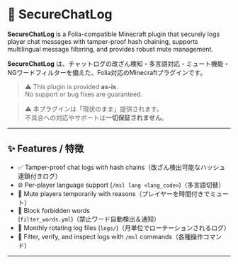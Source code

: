 # 🔐 SecureChatLog

**SecureChatLog** is a Folia-compatible Minecraft plugin that securely logs player chat messages with tamper-proof hash chaining, supports multilingual message filtering, and provides robust mute management.

**SecureChatLog** は、チャットログの改ざん検知・多言語対応・ミュート機能・NGワードフィルターを備えた、Folia対応のMinecraftプラグインです。

> ⚠️ This plugin is provided **as-is**.  
> No support or bug fixes are guaranteed.

> ⚠️ 本プラグインは「現状のまま」提供されます。  
> 不具合への対応やサポートは**一切保証されません**。

---

## ✨ Features / 特徴

- ✅ Tamper-proof chat logs with hash chains（改ざん検出可能なハッシュ連鎖付きログ）
- 🌐 Per-player language support (`/msl lang <lang_code>`)（多言語切替）
- 🛑 Mute players temporarily with reasons（プレイヤーを時間付きでミュート）
- 🚫 Block forbidden words (`filter_words.yml`)（禁止ワード自動検出＆通知）
- 📂 Monthly rotating log files (`logs/`)（月単位でローテーションされるログ）
- 💬 Filter, verify, and inspect logs with `/msl` commands（各種操作コマンド）

---
